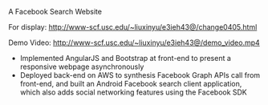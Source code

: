 A Facebook Search Website 

For display:
http://www-scf.usc.edu/~liuxinyu/e3ieh43@/change0405.html

Demo Video:
http://www-scf.usc.edu/~liuxinyu/e3ieh43@/demo_video.mp4

-	Implemented AngularJS and Bootstrap at front-end to present a responsive webpage asynchronously
-	Deployed back-end on AWS to synthesis Facebook Graph APIs call from front-end, and built an Android Facebook search client application, which also adds social networking features using the Facebook SDK 
